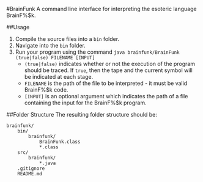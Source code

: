#BrainFunk
A command line interface for interpreting the esoteric language BrainF%$k.

##Usage
1. Compile the source files into a `bin` folder.
2. Navigate into the `bin` folder.
3. Run your program using the command `java brainfunk/BrainFunk (true|false) FILENAME [INPUT]`
	- `(true|false)` indicates whether or not the execution of the program should be traced. If `true`, then the tape and the current symbol will be indicated at each stage.
	- `FILENAME` is the path of the file to be interpreted - it must be valid BrainF%$k code.
	- `[INPUT]` is an optional argument which indicates the path of a file containing the input for the BrainF%$k program.

##Folder Structure
The resulting folder structure should be:
```
brainfunk/
	bin/
		brainfunk/
			BrainFunk.class
			*.class
	src/
		brainfunk/
			*.java
	.gitignore
	README.md
```